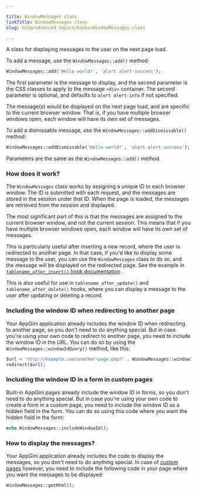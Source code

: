 ```yaml
---

title: WindowMessages class
linkTitle: WindowMessages class
slug: help/advanced-topics/hooks/WindowMessages-class

---
```



A class for displaying messages to the user on the next page load.

To add a message, use the `WindowMessages::add()` method:

```php
WindowMessages::add('Hello world!', 'alert alert-success');
```

The first parameter is the message to display, and the second parameter
is the CSS classes to apply to the message `<div>` container. The
second parameter is optional, and defaults to `alert alert-info`
if not specified.

The message(s) would be displayed on the next page load, and are
specific to the current browser window. That is, if you have multiple
browser windows open, each window will have its own set of messages.

To add a dismissable message, use the
`WindowMessages::addDismissable()` method:

```php
WindowMessages::addDismissable('Hello world!', 'alert alert-success');
```

Parameters are the same as the `WindowMessages::add()` method.

### How does it work?

The `WindowMessages` class works by assigning a unique ID to each
browser window. The ID is submitted with each request, and the messages
are stored in the session under that ID. When the page is loaded, the
messages are retrieved from the session and displayed.

The most significant part of this is that the messages are assigned to
the current browser window, and not the current session. This means that
if you have multiple browser windows open, each window will have its own
set of messages.

This is particularly useful after inserting a new record, where the user
is redirected to another page. In that case, if you\'d like to display
some message to the user, you can use the `WindowMessages` class
to do so, and the message will be displayed on the redirected page. See
the example in [`tablename_after_insert()` hook
documentation](/appgini/help/advanced-topics/hooks/table-specific-hooks#tablename_after_insert)
.

This is also useful for use in `tablename_after_update()` and
`tablename_after_delete()` hooks, where you can display a message
to the user after updating or deleting a record.

### Including the window ID when redirecting to another page

Your AppGini application already includes the window ID when redirecting
to another page, so you don\'t need to do anything special. But in case
you\'re using your own code to redirect to another page, you need to
include the window ID in the URL. You can do so by using the
`WindowMessages::windowIdQuery()` method, like this:

```php
$url = 'http://example.com/another-page.php?' . WindowMessages::windowIdQuery();
redirect($url);
```

### Including the window ID in a form in custom pages

Built-in AppGini pages already include the window ID in forms, so you
don\'t need to do anything special. But in case you\'re using your own
code to create a form in a custom page, you need to include the window
ID as a hidden field in the form. You can do so using this code where
you want the hidden field in the form:

```php
echo WindowMessages::includeWindowId();
```

### How to display the messages?

Your AppGini application already includes the code to display the
messages, so you don\'t need to do anything special. In case of [custom
pages](/appgini/help/advanced-topics/custom-limited-access-pages)
however, you need to include the following code in your page where you
want the messages to be displayed:

```php
WindowMessages::getHtml();
```

